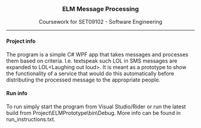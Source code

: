 <h3 align="center">ELM Message Processing</h3>
<p align="center">
  Coursework for SET09102 - Software Engineering
</p>

---

#### Project info
The program is a simple C# WPF app that takes messages and processes them based on criteria. I.e. textspeak such LOL in SMS messages are expanded to LOL\<Laughing out loud>.
It is meant as a prototype to show the functionality of a service that would do this automatically before distributing the processed message to the appropriate people.

#### Run info
To run simply start the program from Visual Studio/Rider or run the latest build from Project\ELMPrototype\bin\Debug.
More info can be found in run_instructions.txt.
